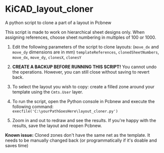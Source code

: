 # KiCAD_layout_cloner
A python script to clone a part of a layout in Pcbnew

This script is made to work on hierarchical sheet designs only. When assigning references, choose sheet numbering in multiples of 100 or 1000.


1. Edit the following parameters of the script to clone layouts: (`move_dx` and `move_dy` dimensions are in mm)
`templateReferences`, `clonedSheetNumbers`, `move_dx`, `move_dy`, `clonesX`, `clonesY`

2. **CREATE A BACKUP BEFORE RUNNING THIS SCRIPT!** You cannot undo the operations. However, you can still close without saving to revert back.

3. To select the layout you wish to copy: create a filled zone around your template using the `Cmts.User` layer.

4. To run the script, open the Python console in Pcbnew and execute the following command: `execfile('C:\yourPathGoesHere\layout_cloner.py')`

5. Zoom in and out to redraw and see the results. If you're happy with the results, save the layout and reopen Pcbnew.


**Known issue:** Cloned zones don't have the same net as the template. It needs to be manually changed back
(or programmatically if it's doable and saves time)

